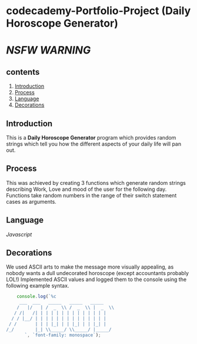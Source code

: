 # codecademy-Portfolio-Project (Daily Horoscope Generator)

# *NSFW WARNING*

## contents
  1. [Introduction](#introduction)
  2. [Process](#process)
  3. [Language](#language)
  4. [Decorations](#decorations)
## Introduction
This is a **Daily Horoscope Generator** program which provides random strings which tell you how the different aspects of your daily life will pan out.
## Process
This was achieved by creating 3 functions which generate random strings describing Work, Love and mood of the user for the following day. Functions take random numbers in the range of their switch statement cases as arguments.
## Language
*Javascript*
## Decorations
We used ASCII arts to make the message more visually appealing, as nobody wants a dull undecorated horoscope (except accountants probably LOL!)
Implemented ASCII values and logged them to the console using the following example syntax.

``` JavaScript
    console.log(`%c
     ___  ___   _____   _____   _____  
    /   |/   | /  _  \\ /  _  \\ |  _  \\ 
   / /|   /| | | | | | | | | | | | | | 
  / / |__/ | | | | | | | | | | | | | | 
 / /       | | | |_| | | |_| | | |_| | 
/_/        |_| \\_____/ \\_____/ |_____/                               
       `, `font-family: monospace`);
```
